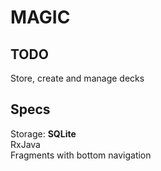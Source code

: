 # MAGIC

## TODO

Store, create and manage decks

## Specs

Storage: **SQLite**  
RxJava  
Fragments with bottom navigation